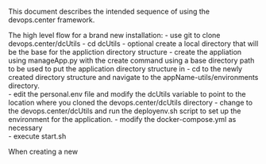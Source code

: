 This document describes the intended sequence of using the devops.center framework.

The high level flow for a brand new installation:
    - use git to clone devops.center/dcUtils
    - cd dcUtils
    - optional create a local directory that will be the base for the appliction
      directory structure
    - create the appliation using manageApp.py with the create command using a
      base directory path to be used to put the application directory structure in
    - cd to the newly created directory structure and navigate to the 
      appName-utils/environments directory.  
    - edit the personal.env file and modify the dcUtils variable to point to the 
      location where you cloned the devops.center/dcUtils directory
    - change to the devops.center/dcUtils and run the deployenv.sh script to set
      up the environment for the application.
    - modify the docker-compose.yml as necessary  
    - execute start.sh

When creating a new 
